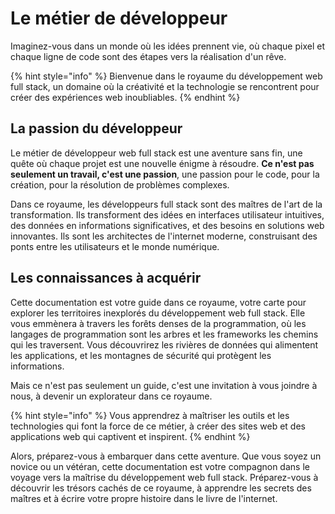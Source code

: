 # Le métier de développeur

Imaginez-vous dans un monde où les idées prennent vie, où chaque pixel et chaque ligne de code sont des étapes vers la réalisation d'un rêve.&#x20;

{% hint style="info" %}
Bienvenue dans le royaume du développement web full stack, un domaine où la créativité et la technologie se rencontrent pour créer des expériences web inoubliables.
{% endhint %}

## La passion du développeur

Le métier de développeur web full stack est une aventure sans fin, une quête où chaque projet est une nouvelle énigme à résoudre. **Ce n'est pas seulement un travail, c'est une passion**, une passion pour le code, pour la création, pour la résolution de problèmes complexes.

Dans ce royaume, les développeurs full stack sont des maîtres de l'art de la transformation. Ils transforment des idées en interfaces utilisateur intuitives, des données en informations significatives, et des besoins en solutions web innovantes. Ils sont les architectes de l'internet moderne, construisant des ponts entre les utilisateurs et le monde numérique.

## Les connaissances à acquérir

Cette documentation est votre guide dans ce royaume, votre carte pour explorer les territoires inexplorés du développement web full stack. Elle vous emmènera à travers les forêts denses de la programmation, où les langages de programmation sont les arbres et les frameworks les chemins qui les traversent. Vous découvrirez les rivières de données qui alimentent les applications, et les montagnes de sécurité qui protègent les informations.

Mais ce n'est pas seulement un guide, c'est une invitation à vous joindre à nous, à devenir un explorateur dans ce royaume.&#x20;

{% hint style="info" %}
Vous apprendrez à maîtriser les outils et les technologies qui font la force de ce métier, à créer des sites web et des applications web qui captivent et inspirent.
{% endhint %}

Alors, préparez-vous à embarquer dans cette aventure. Que vous soyez un novice ou un vétéran, cette documentation est votre compagnon dans le voyage vers la maîtrise du développement web full stack. Préparez-vous à découvrir les trésors cachés de ce royaume, à apprendre les secrets des maîtres et à écrire votre propre histoire dans le livre de l'internet.
